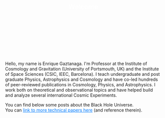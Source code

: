 <div style="background-image: url('/assets/img/bh_spacetime.png'); background-size: cover; background-position: center; padding: 80px 100px 100px 100px; text-align: center; position: relative;">
  <h2 style="color: white; margin-top: -10px;">Welcome</h2>
</div>

<p>
  <br>
  
Hello, my name is Enrique Gaztanaga. I'm Professor at the Institute of Cosmology and Gravitation (University of Portsmouth, UK) and the Institute of Space Sciences (CSIC, IEEC, Barcelona). I teach undergraduate and post graduate Physics, Astrophysics and Cosmology and have co-led hundreds of peer-reviewed publications in Cosmology, Physics, and Astrophysics. I work both on theoretical and observational topics and have helped build and analyze several international Cosmic Experiments. 

You can find below some posts about the Black Hole Universe.  
You can <a href="/papers" style="color: #007bff;">link to more technical papers here</a> (and reference therein).
</p>
